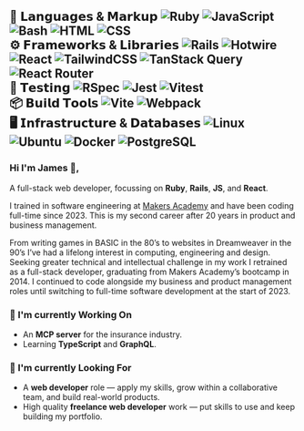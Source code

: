 💎 𝗟𝗮𝗻𝗴𝘂𝗮𝗴𝗲𝘀 & 𝗠𝗮𝗿𝗸𝘂𝗽 ![Ruby](https://img.shields.io/badge/-Ruby-000?logo=Ruby&logoColor=CC342D) ![JavaScript](https://img.shields.io/badge/-JavaScript-000?logo=JavaScript) ![Bash](https://img.shields.io/badge/-Bash-000?logo=GNUBash) ![HTML](https://img.shields.io/badge/-HTML-000?logo=HTML5) ![CSS](https://img.shields.io/badge/-CSS-000?logo=CSS3)<br>
⚙️ 𝗙𝗿𝗮𝗺𝗲𝘄𝗼𝗿𝗸𝘀 & 𝗟𝗶𝗯𝗿𝗮𝗿𝗶𝗲𝘀 ![Rails](https://img.shields.io/badge/-Rails-000?logo=Ruby%20on%20Rails&logoColor=CC0000) ![Hotwire](https://img.shields.io/badge/-Hotwire-000) ![React](https://img.shields.io/badge/-React-000?logo=React) ![TailwindCSS](https://img.shields.io/badge/-TailwindCSS-000?logo=TailwindCSS) ![TanStack Query](https://img.shields.io/badge/-TanStack%20Query-000?logo=ReactQuery) ![React Router](https://img.shields.io/badge/-React%20Router-000?logo=ReactRouter)<br>
🧪 𝗧𝗲𝘀𝘁𝗶𝗻𝗴 ![RSpec](https://img.shields.io/badge/-RSpec-000) ![Jest](https://img.shields.io/badge/-Jest-000?logo=Jest) ![Vitest](https://img.shields.io/badge/-Vitest-000?logo=Vitest)<br>
📦 𝗕𝘂𝗶𝗹𝗱 𝗧𝗼𝗼𝗹𝘀 ![Vite](https://img.shields.io/badge/-Vite-000?logo=Vite) ![Webpack](https://img.shields.io/badge/-Webpack-000?logo=Webpack)<br>
🖥️ 𝗜𝗻𝗳𝗿𝗮𝘀𝘁𝗿𝘂𝗰𝘁𝘂𝗿𝗲 & 𝗗𝗮𝘁𝗮𝗯𝗮𝘀𝗲𝘀 ![Linux](https://img.shields.io/badge/-Linux-000?logo=Linux) ![Ubuntu](https://img.shields.io/badge/-Ubuntu-000?logo=Ubuntu) ![Docker](https://img.shields.io/badge/-Docker-000?logo=Docker) ![PostgreSQL](https://img.shields.io/badge/-PostgreSQL-000?logo=PostgreSQL)<br>
-

### Hi I'm James 👋,

A full-stack web developer, focussing on **Ruby**, **Rails**, **JS**, and **React**</sup>.

I trained in software engineering at [Makers Academy](https://makers.tech/software-engineering-bootcamp) and have been coding full-time since 2023. This is my second career after 20 years in product and business management.

From writing games in BASIC in the 80’s to websites in Dreamweaver in the 90’s I’ve had a lifelong interest in computing, engineering and design. Seeking greater technical and intellectual challenge in my work I retrained as a full-stack developer, graduating from Makers Academy’s bootcamp in 2014. I continued to code alongside my business and product management roles until switching to full-time software development at the start of 2023.

### 🧠 I'm currently Working On

- An **MCP server** for the insurance industry.
- Learning **TypeScript** and **GraphQL**.

### 👀 I'm currently Looking For

- A **web developer** role — apply my skills, grow within a collaborative team, and build real-world products.
- High quality **freelance web developer** work — put skills to use and keep building my portfolio.
